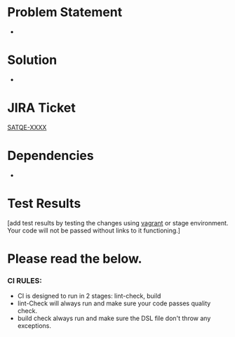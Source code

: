 # Problem Statement

-

# Solution

-

# JIRA Ticket

[SATQE-XXXX](https://issues.redhat.com/browse/SATQE-XXXX)


# Dependencies

-

# Test Results

[add test results by testing the changes using [vagrant](https://gitlab.sat.engineering.redhat.com/satelliteqe/satelliteqe-jenkins#vagrant) or stage environment. Your code will not be passed without links to it functioning.]

# Please read the below.

### CI RULES:

- CI is designed to run in 2 stages: lint-check, build
- lint-Check will always run and make sure your code passes quality check.
- build check always run and make sure the DSL file don't throw any exceptions.
